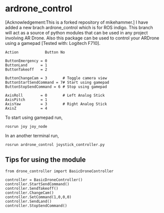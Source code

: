# ardrone_control
[Acknowledgement:This is a forked repository of mikehammer.]
I have added a new brach ardrone_control which is for ROS indigo. This branch will act as a source of python modules that can be used in any project involving AR Drone. Also this package can be used to control your ARDrone using a gamepad [Tested with: Logitech F710].
```
Action            Button No

ButtonEmergency = 0
ButtonLand      = 1
ButtonTakeoff   = 2

ButtonChangeCam = 3       # Toggle camera view
ButtonStartSendCommand = 7# Start using gamepad
ButtonStopSendCommand = 6 # Stop using gamepad

AxisRoll        = 0       # Left Analog Stick
AxisPitch       = 1
AxisYaw         = 3       # Right Analog Stick
AxisZ           = 4
```
To start using gamepad run,
```
rosrun joy joy_node
```
In an another terminal run,
```
rosrun ardrone_control joystick_controller.py
```

Tips for using the module
-------------------------
```
from drone_controller import BasicDroneController

controller = BasicDroneController()
controller.StartSendCommand()
controller.SendTakeoff()
controller.ChangeCam()
controller.SetCommand(1,0,0,0)  
controller.SendLand()
controller.StopSendCommand()
```
